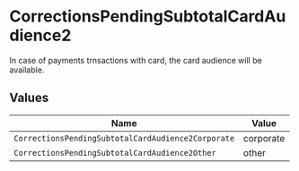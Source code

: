 # CorrectionsPendingSubtotalCardAudience2

In case of payments trnsactions with card, the card audience will be available.


## Values

| Name                                               | Value                                              |
| -------------------------------------------------- | -------------------------------------------------- |
| `CorrectionsPendingSubtotalCardAudience2Corporate` | corporate                                          |
| `CorrectionsPendingSubtotalCardAudience2Other`     | other                                              |